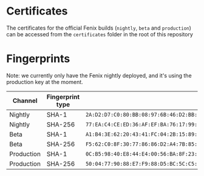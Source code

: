 # Certificates

The certificates for the official Fenix builds (`nightly`, `beta` and `production`)
can be accessed from the `certificates` folder in the root of this repository

# Fingerprints

Note: we currently only have the Fenix nightly deployed, and it's using the
production key at the moment.

Channel | Fingerprint type | Fingerprint
---|---|---
Nightly | SHA-1 | `2A:D2:D7:C0:80:BB:08:97:6B:46:D2:BB:50:5A:74:F1:FE:C9:5D:B5`
Nightly | SHA-256 | `77:EA:C4:CE:ED:36:AF:EF:BA:76:17:99:31:DD:4C:C1:95:AB:0C:D5:4B:AF:35:5D:21:5E:7B:BD:D2:8E:40:2A`
Beta | SHA-1 | `A1:B4:3E:62:20:43:41:FC:04:2B:15:89:77:0A:A9:18:AC:F7:AD:F9`
Beta | SHA-256 | `F5:62:C0:8F:30:77:86:86:D2:A4:7B:85:8F:45:E9:EF:35:70:83:08:5C:B2:89:1A:96:C4:09:F3:60:E9:CA:B9`
Production | SHA-1 | `0C:B5:98:40:E8:44:E4:00:56:BA:8F:23:3D:F1:C7:64:A7:DB:45:68`
Production | SHA-256 | `50:04:77:90:88:E7:F9:88:D5:BC:5C:C5:F8:79:8F:EB:F4:F8:CD:08:4A:1B:2A:46:EF:D4:C8:EE:4A:EA:F2:11`
